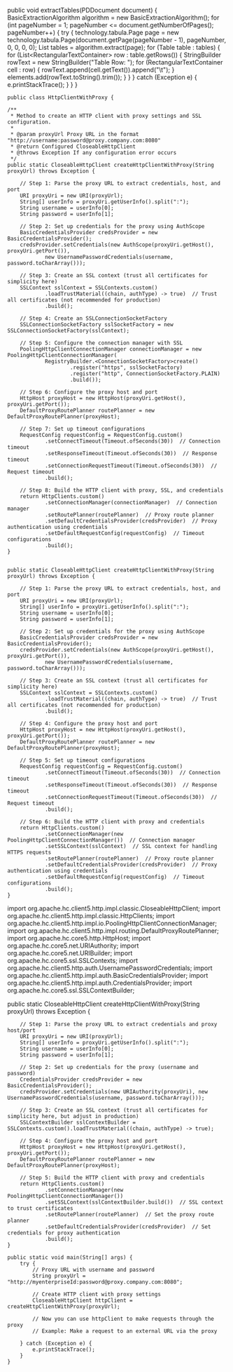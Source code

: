 public void extractTables(PDDocument document) {
        BasicExtractionAlgorithm algorithm = new BasicExtractionAlgorithm();
        for (int pageNumber = 1; pageNumber <= document.getNumberOfPages(); pageNumber++) {
            try {
                technology.tabula.Page page = new technology.tabula.Page(document.getPage(pageNumber - 1), pageNumber, 0, 0, 0, 0);
                List<Table> tables = algorithm.extract(page);
                for (Table table : tables) {
                    for (List<RectangularTextContainer<?>> row : table.getRows()) {
                        StringBuilder rowText = new StringBuilder("Table Row: ");
                        for (RectangularTextContainer<?> cell : row) {
                            rowText.append(cell.getText()).append("\t");
                        }
                        elements.add(rowText.toString().trim());
                    }
                }
            } catch (Exception e) {
                e.printStackTrace();
            }
        }
    }


    public class HttpClientWithProxy {

    /**
     * Method to create an HTTP client with proxy settings and SSL configuration.
     *
     * @param proxyUrl Proxy URL in the format "http://username:password@proxy.company.com:8080"
     * @return Configured CloseableHttpClient
     * @throws Exception If any configuration error occurs
     */
    public static CloseableHttpClient createHttpClientWithProxy(String proxyUrl) throws Exception {

        // Step 1: Parse the proxy URL to extract credentials, host, and port
        URI proxyUri = new URI(proxyUrl);
        String[] userInfo = proxyUri.getUserInfo().split(":");
        String username = userInfo[0];
        String password = userInfo[1];

        // Step 2: Set up credentials for the proxy using AuthScope
        BasicCredentialsProvider credsProvider = new BasicCredentialsProvider();
        credsProvider.setCredentials(new AuthScope(proxyUri.getHost(), proxyUri.getPort()),
                new UsernamePasswordCredentials(username, password.toCharArray()));

        // Step 3: Create an SSL context (trust all certificates for simplicity here)
        SSLContext sslContext = SSLContexts.custom()
                .loadTrustMaterial((chain, authType) -> true)  // Trust all certificates (not recommended for production)
                .build();

        // Step 4: Create an SSLConnectionSocketFactory
        SSLConnectionSocketFactory sslSocketFactory = new SSLConnectionSocketFactory(sslContext);

        // Step 5: Configure the connection manager with SSL
        PoolingHttpClientConnectionManager connectionManager = new PoolingHttpClientConnectionManager(
                RegistryBuilder.<ConnectionSocketFactory>create()
                        .register("https", sslSocketFactory)
                        .register("http", ConnectionSocketFactory.PLAIN)
                        .build());

        // Step 6: Configure the proxy host and port
        HttpHost proxyHost = new HttpHost(proxyUri.getHost(), proxyUri.getPort());
        DefaultProxyRoutePlanner routePlanner = new DefaultProxyRoutePlanner(proxyHost);

        // Step 7: Set up timeout configurations
        RequestConfig requestConfig = RequestConfig.custom()
                .setConnectTimeout(Timeout.ofSeconds(30))  // Connection timeout
                .setResponseTimeout(Timeout.ofSeconds(30))  // Response timeout
                .setConnectionRequestTimeout(Timeout.ofSeconds(30))  // Request timeout
                .build();

        // Step 8: Build the HTTP client with proxy, SSL, and credentials
        return HttpClients.custom()
                .setConnectionManager(connectionManager)  // Connection manager
                .setRoutePlanner(routePlanner)  // Proxy route planner
                .setDefaultCredentialsProvider(credsProvider)  // Proxy authentication using credentials
                .setDefaultRequestConfig(requestConfig)  // Timeout configurations
                .build();
    }


    public static CloseableHttpClient createHttpClientWithProxy(String proxyUrl) throws Exception {

        // Step 1: Parse the proxy URL to extract credentials, host, and port
        URI proxyUri = new URI(proxyUrl);
        String[] userInfo = proxyUri.getUserInfo().split(":");
        String username = userInfo[0];
        String password = userInfo[1];

        // Step 2: Set up credentials for the proxy using AuthScope
        BasicCredentialsProvider credsProvider = new BasicCredentialsProvider();
        credsProvider.setCredentials(new AuthScope(proxyUri.getHost(), proxyUri.getPort()),
                new UsernamePasswordCredentials(username, password.toCharArray()));

        // Step 3: Create an SSL context (trust all certificates for simplicity here)
        SSLContext sslContext = SSLContexts.custom()
                .loadTrustMaterial((chain, authType) -> true)  // Trust all certificates (not recommended for production)
                .build();

        // Step 4: Configure the proxy host and port
        HttpHost proxyHost = new HttpHost(proxyUri.getHost(), proxyUri.getPort());
        DefaultProxyRoutePlanner routePlanner = new DefaultProxyRoutePlanner(proxyHost);

        // Step 5: Set up timeout configurations
        RequestConfig requestConfig = RequestConfig.custom()
                .setConnectTimeout(Timeout.ofSeconds(30))  // Connection timeout
                .setResponseTimeout(Timeout.ofSeconds(30))  // Response timeout
                .setConnectionRequestTimeout(Timeout.ofSeconds(30))  // Request timeout
                .build();

        // Step 6: Build the HTTP client with proxy and credentials
        return HttpClients.custom()
                .setConnectionManager(new PoolingHttpClientConnectionManager())  // Connection manager
                .setSSLContext(sslContext)  // SSL context for handling HTTPS requests
                .setRoutePlanner(routePlanner)  // Proxy route planner
                .setDefaultCredentialsProvider(credsProvider)  // Proxy authentication using credentials
                .setDefaultRequestConfig(requestConfig)  // Timeout configurations
                .build();
    }


import org.apache.hc.client5.http.impl.classic.CloseableHttpClient;
import org.apache.hc.client5.http.impl.classic.HttpClients;
import org.apache.hc.client5.http.impl.io.PoolingHttpClientConnectionManager;
import org.apache.hc.client5.http.impl.routing.DefaultProxyRoutePlanner;
import org.apache.hc.core5.http.HttpHost;
import org.apache.hc.core5.net.URIAuthority;
import org.apache.hc.core5.net.URIBuilder;
import org.apache.hc.core5.ssl.SSLContexts;
import org.apache.hc.client5.http.auth.UsernamePasswordCredentials;
import org.apache.hc.client5.http.impl.auth.BasicCredentialsProvider;
import org.apache.hc.client5.http.impl.auth.CredentialsProvider;
import org.apache.hc.core5.ssl.SSLContextBuilder;



public static CloseableHttpClient createHttpClientWithProxy(String proxyUrl) throws Exception {

        // Step 1: Parse the proxy URL to extract credentials and proxy host/port
        URI proxyUri = new URI(proxyUrl);
        String[] userInfo = proxyUri.getUserInfo().split(":");
        String username = userInfo[0];
        String password = userInfo[1];

        // Step 2: Set up credentials for the proxy (username and password)
        CredentialsProvider credsProvider = new BasicCredentialsProvider();
        credsProvider.setCredentials(new URIAuthority(proxyUri), new UsernamePasswordCredentials(username, password.toCharArray()));

        // Step 3: Create an SSL context (trust all certificates for simplicity here, but adjust in production)
        SSLContextBuilder sslContextBuilder = SSLContexts.custom().loadTrustMaterial((chain, authType) -> true);
        
        // Step 4: Configure the proxy host and port
        HttpHost proxyHost = new HttpHost(proxyUri.getHost(), proxyUri.getPort());
        DefaultProxyRoutePlanner routePlanner = new DefaultProxyRoutePlanner(proxyHost);

        // Step 5: Build the HTTP client with proxy and credentials
        return HttpClients.custom()
                .setConnectionManager(new PoolingHttpClientConnectionManager())
                .setSSLContext(sslContextBuilder.build())  // SSL context to trust certificates
                .setRoutePlanner(routePlanner)  // Set the proxy route planner
                .setDefaultCredentialsProvider(credsProvider)  // Set credentials for proxy authentication
                .build();
    }

    public static void main(String[] args) {
        try {
            // Proxy URL with username and password
            String proxyUrl = "http://myenterpriseId:password@proxy.company.com:8080";

            // Create HTTP client with proxy settings
            CloseableHttpClient httpClient = createHttpClientWithProxy(proxyUrl);

            // Now you can use httpClient to make requests through the proxy
            // Example: Make a request to an external URL via the proxy

        } catch (Exception e) {
            e.printStackTrace();
        }
    }
